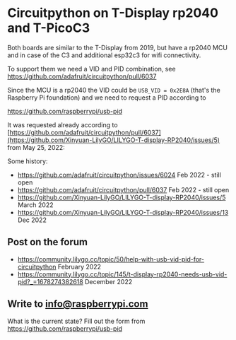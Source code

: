 # Circuitpython on T-Display rp2040 and T-PicoC3

Both boards are similar to the T-Display from 2019, but have a rp2040 MCU and in case of the C3 and additional esp32c3 for wifi connectivity.

To support them we need a VID and PID combination, see https://github.com/adafruit/circuitpython/pull/6037

Since the MCU is a rp2040 the VID could be `USB_VID = 0x2E8A` (that's the Raspberry Pi foundation) and we need to request a PID according to 

https://github.com/raspberrypi/usb-pid

It was requested already according to [https://github.com/adafruit/circuitpython/pull/6037](https://github.com/Xinyuan-LilyGO/LILYGO-T-display-RP2040/issues/5) from May 25, 2022:

Some history:

- https://github.com/adafruit/circuitpython/issues/6024 Feb 2022 - still open
- https://github.com/adafruit/circuitpython/pull/6037 Feb 2022 - still open
- https://github.com/Xinyuan-LilyGO/LILYGO-T-display-RP2040/issues/5 March 2022
- https://github.com/Xinyuan-LilyGO/LILYGO-T-display-RP2040/issues/13 Dec 2022

## Post on the forum

- https://community.lilygo.cc/topic/50/help-with-usb-vid-pid-for-circuitpython February 2022
- https://community.lilygo.cc/topic/145/t-display-rp2040-needs-usb-vid-pid?_=1678274382618 December 2022

## Write to info@raspberrypi.com

What is the current state? Fill out the form from https://github.com/raspberrypi/usb-pid 

